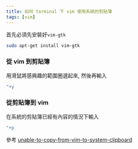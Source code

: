 ```yaml
---
title: 如何 terminal 下 vim 使用系統的剪貼簿 
tags: [vim]
---
```


首先必須先安裝好<code>vim-gtk</code>

```bash
sudo apt-get install vim-gtk
```

### 從 vim 到剪貼簿

用滑鼠將感興趣的範圍圈選起來, 然後再輸入

```bash
"+y
```

### 從剪貼簿到 vim


在系統的剪貼簿已經有內容的情況下輸入

```bash
"+p
```

<!--more-->

參考 [unable-to-copy-from-vim-to-system-clipboard](http://askubuntu.com/questions/347519/unable-to-copy-from-vim-to-system-clipboard)

